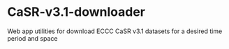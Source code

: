 # CaSR-v3.1-downloader
Web app utilities for download ECCC CaSR v3.1 datasets for a desired time period and space
